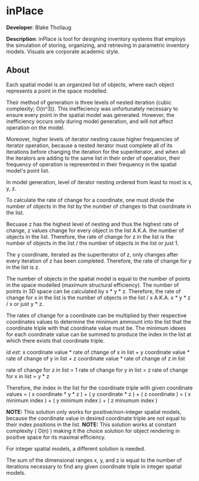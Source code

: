 # inPlace
**Developer**: Blake Thollaug

**Description**: inPlace is tool for designing inventory systems that employs the simulation of storing, organizing, and retrieving in parametric inventory models. Visuals are corporate academic style.

## About
Each spatial model is an organized list of objects, where each object represents a point in the space modelled.

Their method of generation is three levels of nested iteration (cubic complexity; O(n^3)). This ineffeciency was unfortunately necessary to ensure every point in the spatial model was generated. However, the inefficiency occurs only during model generation, and will not affect operation on the model.
    
Moreover, higher levels of iterator nesting cause higher frequencies of iterator operation, because a nested iterator must complete all of its iterations before changing the iteration for the superiterator, and when all the iterators are adding to the same list in their order of operation, their frequency of operation is represented in their frequency in the spatial model's point list.

In model generation, level of iterator nesting ordered from least to most is x, y, z.
    
To calculate the rate of change for a coordinate, one must divide the number of objects in the list by the number of changes to that coordinate in the list.

Becuase z has the highest level of nesting and thus the highest rate of change, z values change for every object in the list A.K.A. the number of objects in the list. Therefore, the rate of change for z in the list is the number of objects in the list / the number of objects in the list or just 1.

The y coordinate, iterated as the superiterator of z, only changes after every iteration of z has been completed. Therefore, the rate of change for y in the list is z.
    
The number of objects in the spatial model is equal to the number of points in the space modelled (maximum structural efficiency). The number of points in 3D space can be calculated by x * y * z. Therefore, the rate of change for x in the list is the number of objects in the list / x  A.K.A.  x * y * z / x or just y * z.

The rates of change for a coordinate can be multiplied by their respective coordinates values to determine the minimum ammount into the list that the coordinate triple with that coordinate value must be. The minimum idexes for each coordinate value can be summed to produce the index in the list at which there exists that coordinate triple.

*id est*:
x coordinate value * rate of change of x in list + y coordinate value * rate of change of y in list + z coordinate value * rate of change of z in list

rate of change for z in list = 1
rate of change for y in list = z
rate of change for x in list = y * z

Therefore, the index in the list for the coordinate triple with given coordinate values = ( x coordinate * y * z ) + ( y coordinate * z ) + ( z coordinate ) = ( x minimum index ) + ( y minimum index ) + ( z minumum index )

**NOTE:** This solution only works for positive/non-integer spatial models, because the coordinate value in desired coordinate triple are not equal to their index positions in the list.
**NOTE:** This solution works at constant complexity ( O(n) ) making it the choice solution for object rendering in positive space for its maximal efficiency.

For integer spatial models, a different solution is needed.

The sum of the dimensional ranges x, y, and z is equal to the number of iterations necessary to find any given coordinate triple in integer spatial models.
